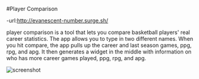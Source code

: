 #Player Comparison

-url:http://evanescent-number.surge.sh/

player comparison is a tool that lets you compare basketball players' real career statistics.  The app allows you to type in two different names.  When you hit compare, the app pulls up the career and last season games, ppg, rpg, and apg.  It then generates a widget in the middle with information on who has more career games played, ppg, rpg, and apg.

![screenshot](./README/screenShotpng?raw=true)